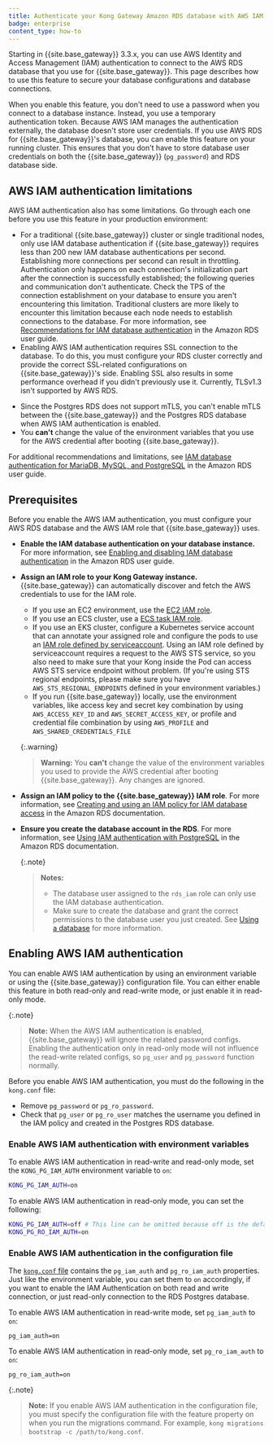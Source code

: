 ```yaml
---
title: Authenticate your Kong Gateway Amazon RDS database with AWS IAM
badge: enterprise
content_type: how-to
---
```


Starting in {{site.base_gateway}} 3.3.x, you can use AWS Identity and Access Management (IAM) authentication to connect to the AWS RDS database that you use for {{site.base_gateway}}. This page describes how to use this feature to secure your database configurations and database connections.

When you enable this feature, you don't need to use a password when you connect to a database instance. Instead, you use a temporary authentication token. Because AWS IAM manages the authentication externally, the database doesn't store user credentials. If you use AWS RDS for {{site.base_gateway}}'s database, you can enable this feature on your running cluster. This ensures that you don't have to store database user credentials on both the {{site.base_gateway}} (`pg_password`) and RDS database side. 

## AWS IAM authentication limitations

AWS IAM authentication also has some limitations. Go through each one before you use this feature in your production environment:

* For a traditional {{site.base_gateway}} cluster or single traditional nodes, only use IAM database authentication if {{site.base_gateway}} requires less than 200 new IAM database authentications per second. Establishing more connections per second can result in throttling. Authentication only happens on each connection's initialization part after the connection is successfully established; the following queries and communication don't authenticate. Check the TPS of the connection establishment on your database to ensure you aren't encountering this limitation. Traditional clusters are more likely to encounter this limitation because each node needs to establish connections to the database. For more information, see [Recommendations for IAM database authentication](https://docs.aws.amazon.com/AmazonRDS/latest/UserGuide/UsingWithRDS.IAMDBAuth.html#UsingWithRDS.IAMDBAuth.ConnectionsPerSecond) in the Amazon RDS user guide. 
* Enabling AWS IAM authentication requires SSL connection to the database. To do this, you must configure your RDS cluster correctly and provide the correct SSL-related configurations on {{site.base_gateway}}'s side. Enabling SSL also results in some performance overhead if you didn't previously use it. Currently, TLSv1.3 isn't supported by AWS RDS.
- Since the Postgres RDS does not support mTLS, you can't enable mTLS between the {{site.base_gateway}} and the Postgres RDS database when AWS IAM authentication is enabled.
- You **can't** change the value of the environment variables that you use for the AWS credential after booting {{site.base_gateway}}.

For additional recommendations and limitations, see [IAM database authentication for MariaDB, MySQL, and PostgreSQL](https://docs.aws.amazon.com/AmazonRDS/latest/UserGuide/UsingWithRDS.IAMDBAuth.html) in the Amazon RDS user guide. 

## Prerequisites

Before you enable the AWS IAM authentication, you must configure your AWS RDS database and the AWS IAM role that {{site.base_gateway}} uses.

- **Enable the IAM database authentication on your database instance.** For more information, see [Enabling and disabling IAM database authentication](https://docs.aws.amazon.com/AmazonRDS/latest/UserGuide/UsingWithRDS.IAMDBAuth.Enabling.html) in the Amazon RDS user guide.
- **Assign an IAM role to your Kong Gateway instance.** {{site.base_gateway}} can automatically discover and fetch the AWS credentials to use for the IAM role.
   - If you use an EC2 environment, use the [EC2 IAM role](https://docs.aws.amazon.com/AWSEC2/latest/UserGuide/iam-roles-for-amazon-ec2.html).
   - If you use an ECS cluster, use a [ECS task IAM role](https://docs.aws.amazon.com/AmazonECS/latest/userguide/task-iam-roles.html).
   - If you use an EKS cluster, configure a Kubernetes service account that can annotate your assigned role and configure the pods to use an [IAM role defined by serviceaccount](https://docs.aws.amazon.com/eks/latest/userguide/associate-service-account-role.html). Using an IAM role defined by serviceaccount requires a request to the AWS STS service, so you also need to make sure that your Kong inside the Pod can access AWS STS service endpoint without problem. (If you're using STS regional endpoints, please make sure you have `AWS_STS_REGIONAL_ENDPOINTS` defined in your environment variables.)
   - If you run {{site.base_gateway}} locally, use the environment variables, like access key and secret key combination by using `AWS_ACCESS_KEY_ID` and `AWS_SECRET_ACCESS_KEY`, or profile and credential file combination by using `AWS_PROFILE` and `AWS_SHARED_CREDENTIALS_FILE`
   
   {:.warning}
   > **Warning:** You **can't** change the value of the environment variables you used to provide the AWS credential after booting {{site.base_gateway}}. Any changes are ignored.

- **Assign an IAM policy to the {{site.base_gateway}} IAM role**. For more information, see [Creating and using an IAM policy for IAM database access](https://docs.aws.amazon.com/AmazonRDS/latest/UserGuide/UsingWithRDS.IAMDBAuth.IAMPolicy.html) in the Amazon RDS documentation.

- **Ensure you create the database account in the RDS**. For more information, see [Using IAM authentication with PostgreSQL](https://docs.aws.amazon.com/AmazonRDS/latest/UserGuide/UsingWithRDS.IAMDBAuth.DBAccounts.html#UsingWithRDS.IAMDBAuth.DBAccounts.PostgreSQL) in the Amazon RDS documentation. 

   {:.note}
   > **Notes:** 
   > * The database user assigned to the `rds_iam` role can only use the IAM database authentication.
   > * Make sure to create the database and grant the correct permissions to the database user you just created. See [Using a database](/gateway/latest/install/linux/debian/#using-a-database) for more information.

## Enabling AWS IAM authentication

You can enable AWS IAM authentication by using an environment variable or using the {{site.base_gateway}} configuration file. You can either enable this feature in both read-only and read-write mode, or just enable it in read-only mode. 

{:.note}
> **Note:** When the AWS IAM authentication is enabled, {{site.base_gateway}} will ignore the related password configs. Enabling the authentication only in read-only mode will not influence the read-write related configs, so `pg_user` and `pg_password` function normally. 

Before you enable AWS IAM authentication, you must do the following in the `kong.conf` file:
* Remove `pg_password` or `pg_ro_password`.
* Check that `pg_user` or `pg_ro_user` matches the username you defined in the IAM policy and created in the Postgres RDS database.

### Enable AWS IAM authentication with environment variables

To enable AWS IAM authentication in read-write and read-only mode, set the `KONG_PG_IAM_AUTH` environment variable to `on`: 

```bash
KONG_PG_IAM_AUTH=on
```

To enable AWS IAM authentication in read-only mode, you can set the following:

```bash
KONG_PG_IAM_AUTH=off # This line can be omitted because off is the default value
KONG_PG_RO_IAM_AUTH=on
```

### Enable AWS IAM authentication in the configuration file

The [`kong.conf` file](/gateway/{{page.kong_version}}/production/kong-conf/) contains the `pg_iam_auth` and `pg_ro_iam_auth` properties.
Just like the environment variable, you can set them to `on` accordingly, if you want to enable the IAM Authentication on both read and write connection, or just read-only connection to the RDS Postgres database.

To enable AWS IAM authentication in read-write mode, set `pg_iam_auth` to `on`:

```text
pg_iam_auth=on
```

To enable AWS IAM authentication in read-only mode, set `pg_ro_iam_auth` to `on`:
```text
pg_ro_iam_auth=on
```

{:.note}
> **Note:** If you enable AWS IAM authentication in the configuration file, you must specify the configuration file with the feature property on when you run the migrations command. For example, `kong migrations bootstrap -c /path/to/kong.conf`.
